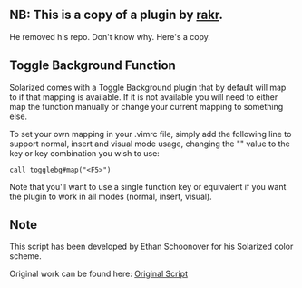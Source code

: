 ## NB: This is a copy of a plugin by [rakr](https://github.com/rakr/).

He removed his repo. Don't know why. Here's a copy.

## Toggle Background Function

Solarized comes with a Toggle Background plugin that by default will map to if that mapping is available. If it is not available you will need to either map the function manually or change your current mapping to something else.

To set your own mapping in your .vimrc file, simply add the following line to support normal, insert and visual mode usage, changing the "" value to the key or key combination you wish to use:

```
call togglebg#map("<F5>")
```

Note that you'll want to use a single function key or equivalent if you want the plugin to work in all modes (normal, insert, visual).

## Note

This script has been developed by Ethan Schoonover for his Solarized color scheme.

Original work can be found here: [Original Script]

[Original Script]:https://github.com/altercation/vim-colors-solarized
